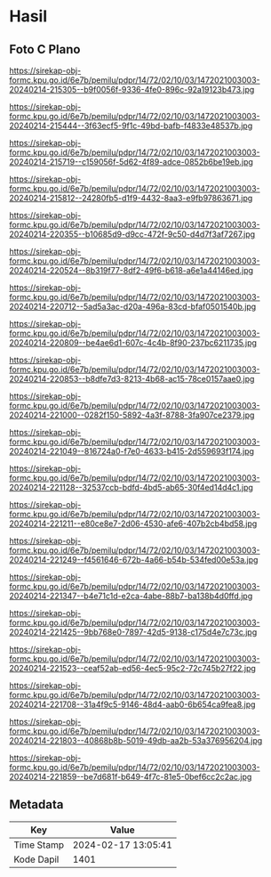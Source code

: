 # Hasil

## Foto C Plano

https://sirekap-obj-formc.kpu.go.id/6e7b/pemilu/pdpr/14/72/02/10/03/1472021003003-20240214-215305--b9f0056f-9336-4fe0-896c-92a19123b473.jpg

https://sirekap-obj-formc.kpu.go.id/6e7b/pemilu/pdpr/14/72/02/10/03/1472021003003-20240214-215444--3f63ecf5-9f1c-49bd-bafb-f4833e48537b.jpg

https://sirekap-obj-formc.kpu.go.id/6e7b/pemilu/pdpr/14/72/02/10/03/1472021003003-20240214-215719--c159056f-5d62-4f89-adce-0852b6be19eb.jpg

https://sirekap-obj-formc.kpu.go.id/6e7b/pemilu/pdpr/14/72/02/10/03/1472021003003-20240214-215812--24280fb5-d1f9-4432-8aa3-e9fb97863671.jpg

https://sirekap-obj-formc.kpu.go.id/6e7b/pemilu/pdpr/14/72/02/10/03/1472021003003-20240214-220355--b10685d9-d9cc-472f-9c50-d4d7f3af7267.jpg

https://sirekap-obj-formc.kpu.go.id/6e7b/pemilu/pdpr/14/72/02/10/03/1472021003003-20240214-220524--8b319f77-8df2-49f6-b618-a6e1a44146ed.jpg

https://sirekap-obj-formc.kpu.go.id/6e7b/pemilu/pdpr/14/72/02/10/03/1472021003003-20240214-220712--5ad5a3ac-d20a-496a-83cd-bfaf0501540b.jpg

https://sirekap-obj-formc.kpu.go.id/6e7b/pemilu/pdpr/14/72/02/10/03/1472021003003-20240214-220809--be4ae6d1-607c-4c4b-8f90-237bc6211735.jpg

https://sirekap-obj-formc.kpu.go.id/6e7b/pemilu/pdpr/14/72/02/10/03/1472021003003-20240214-220853--b8dfe7d3-8213-4b68-ac15-78ce0157aae0.jpg

https://sirekap-obj-formc.kpu.go.id/6e7b/pemilu/pdpr/14/72/02/10/03/1472021003003-20240214-221000--0282f150-5892-4a3f-8788-3fa907ce2379.jpg

https://sirekap-obj-formc.kpu.go.id/6e7b/pemilu/pdpr/14/72/02/10/03/1472021003003-20240214-221049--816724a0-f7e0-4633-b415-2d559693f174.jpg

https://sirekap-obj-formc.kpu.go.id/6e7b/pemilu/pdpr/14/72/02/10/03/1472021003003-20240214-221128--32537ccb-bdfd-4bd5-ab65-30f4ed14d4c1.jpg

https://sirekap-obj-formc.kpu.go.id/6e7b/pemilu/pdpr/14/72/02/10/03/1472021003003-20240214-221211--e80ce8e7-2d06-4530-afe6-407b2cb4bd58.jpg

https://sirekap-obj-formc.kpu.go.id/6e7b/pemilu/pdpr/14/72/02/10/03/1472021003003-20240214-221249--f4561646-672b-4a66-b54b-534fed00e53a.jpg

https://sirekap-obj-formc.kpu.go.id/6e7b/pemilu/pdpr/14/72/02/10/03/1472021003003-20240214-221347--b4e71c1d-e2ca-4abe-88b7-ba138b4d0ffd.jpg

https://sirekap-obj-formc.kpu.go.id/6e7b/pemilu/pdpr/14/72/02/10/03/1472021003003-20240214-221425--9bb768e0-7897-42d5-9138-c175d4e7c73c.jpg

https://sirekap-obj-formc.kpu.go.id/6e7b/pemilu/pdpr/14/72/02/10/03/1472021003003-20240214-221523--ceaf52ab-ed56-4ec5-95c2-72c745b27f22.jpg

https://sirekap-obj-formc.kpu.go.id/6e7b/pemilu/pdpr/14/72/02/10/03/1472021003003-20240214-221708--31a4f9c5-9146-48d4-aab0-6b654ca9fea8.jpg

https://sirekap-obj-formc.kpu.go.id/6e7b/pemilu/pdpr/14/72/02/10/03/1472021003003-20240214-221803--40868b8b-5019-49db-aa2b-53a376956204.jpg

https://sirekap-obj-formc.kpu.go.id/6e7b/pemilu/pdpr/14/72/02/10/03/1472021003003-20240214-221859--be7d681f-b649-4f7c-81e5-0bef6cc2c2ac.jpg


## Metadata

| Key        | Value               |
| ---------- | ------------------- |
| Time Stamp | 2024-02-17 13:05:41 |
| Kode Dapil | 1401                |



